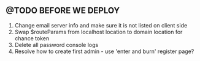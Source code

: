 ## @TODO BEFORE WE DEPLOY ##
1. Change email server info and make sure it is not listed on client side
2. Swap $routeParams from localhost location to domain location for chance token
3. Delete all password console logs
4. Resolve how to create first admin - use 'enter and burn' register page?
